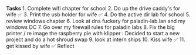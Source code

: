 **Tasks**
	1. Complete wifi chapter for school 
	2. Do up the drive caddy's for wife ✅
	3. Print the usb holder for wife ✅
	4. Do the active dir lab for school 
	5. review windows chapter 
	6. Look at dns fuckery for paladin-lab.lan and my windows DC
	7. Go over my firewall rules for paladin labs
	8. Fix the big printer / re image the raspberry pie with klipper : Decided to start a new project and do a hot shroud swap 
	9. look at intern ships 
	10. Kiss wife ✅
	11. get kissed by wife ✅
Reflect 
